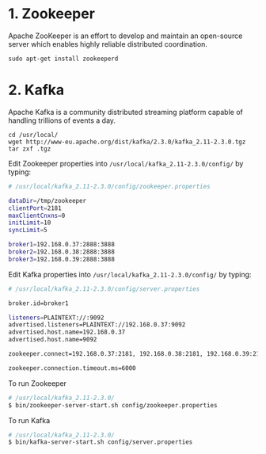 # 1. Zookeeper
Apache ZooKeeper is an effort to develop and maintain an open-source server which enables highly reliable distributed coordination.

```
sudo apt-get install zookeeperd
```

# 2. Kafka
Apache Kafka is a community distributed streaming platform capable of handling trillions of events a day.

```
cd /usr/local/
wget http://www-eu.apache.org/dist/kafka/2.3.0/kafka_2.11-2.3.0.tgz
tar zxf .tgz

```

Edit Zookeeper properties into `/usr/local/kafka_2.11-2.3.0/config/` by typing:

```bash
# /usr/local/kafka_2.11-2.3.0/config/zookeeper.properties

dataDir=/tmp/zookeeper
clientPort=2181
maxClientCnxns=0
initLimit=10
syncLimit=5

broker1=192.168.0.37:2888:3888
broker2=192.168.0.38:2888:3888
broker3=192.168.0.39:2888:3888
```
Edit Kafka properties into `/usr/local/kafka_2.11-2.3.0/config/` by typing:

```bash
# /usr/local/kafka_2.11-2.3.0/config/server.properties

broker.id=broker1

listeners=PLAINTEXT://:9092
advertised.listeners=PLAINTEXT://192.168.0.37:9092
advertised.host.name=192.168.0.37
advertised.host.name=9092

zookeeper.connect=192.168.0.37:2181, 192.168.0.38:2181, 192.168.0.39:2181

zookeeper.connection.timeout.ms=6000
```

To run Zookeeper
```bash
# /usr/local/kafka_2.11-2.3.0/
$ bin/zookeeper-server-start.sh config/zookeeper.properties
```

To run Kafka
```bash
# /usr/local/kafka_2.11-2.3.0/
$ bin/kafka-server-start.sh config/server.properties
```
